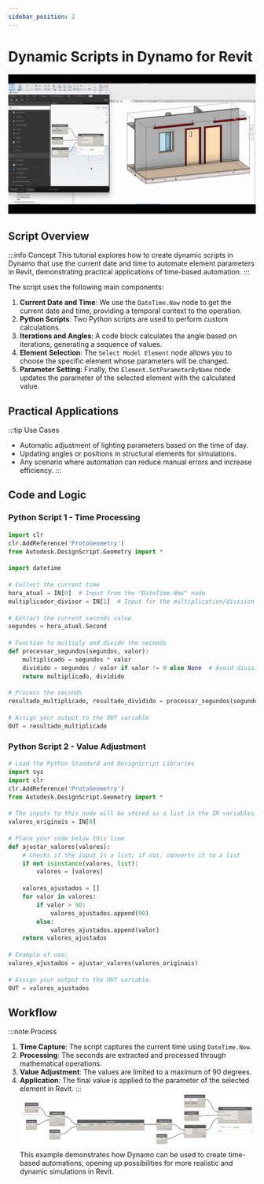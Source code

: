 ```yaml
---
sidebar_position: 2
---
```


# Dynamic Scripts in Dynamo for Revit



<div style={{textAlign: 'center', marginBottom: '2rem'}}>

![alt text](<Dynanomic (1).gif>)

</div>

## Script Overview

:::info Concept
This tutorial explores how to create dynamic scripts in Dynamo that use the current date and time to automate element parameters in Revit, demonstrating practical applications of time-based automation.
:::

The script uses the following main components:

1.  **Current Date and Time**: We use the `DateTime.Now` node to get the current date and time, providing a temporal context to the operation.
2.  **Python Scripts**: Two Python scripts are used to perform custom calculations.
3.  **Iterations and Angles**: A code block calculates the angle based on iterations, generating a sequence of values.
4.  **Element Selection**: The `Select Model Element` node allows you to choose the specific element whose parameters will be changed.
5.  **Parameter Setting**: Finally, the `Element.SetParameterByName` node updates the parameter of the selected element with the calculated value.

## Practical Applications

:::tip Use Cases
- Automatic adjustment of lighting parameters based on the time of day.
- Updating angles or positions in structural elements for simulations.
- Any scenario where automation can reduce manual errors and increase efficiency.
:::

## Code and Logic

### Python Script 1 - Time Processing

```python
import clr
clr.AddReference('ProtoGeometry')
from Autodesk.DesignScript.Geometry import *

import datetime

# Collect the current time
hora_atual = IN[0]  # Input from the "DateTime.Now" node
multiplicador_divisor = IN[1]  # Input for the multiplication/division value (Slider)

# Extract the current seconds value
segundos = hora_atual.Second

# Function to multiply and divide the seconds
def processar_segundos(segundos, valor):
    multiplicado = segundos * valor
    dividido = segundos / valor if valor != 0 else None  # Avoid division by zero
    return multiplicado, dividido

# Process the seconds
resultado_multiplicado, resultado_dividido = processar_segundos(segundos, multiplicador_divisor)

# Assign your output to the OUT variable
OUT = resultado_multiplicado
```

### Python Script 2 - Value Adjustment

```python
# Load the Python Standard and DesignScript Libraries
import sys
import clr
clr.AddReference('ProtoGeometry')
from Autodesk.DesignScript.Geometry import *

# The inputs to this node will be stored as a list in the IN variables.
valores_originais = IN[0]

# Place your code below this line
def ajustar_valores(valores):
    # Checks if the input is a list; if not, converts it to a list
    if not isinstance(valores, list):
        valores = [valores]
        
    valores_ajustados = []
    for valor in valores:
        if valor > 90:
            valores_ajustados.append(90)
        else:
            valores_ajustados.append(valor)
    return valores_ajustados

# Example of use:
valores_ajustados = ajustar_valores(valores_originais)

# Assign your output to the OUT variable.
OUT = valores_ajustados
```

## Workflow

:::note Process
1.  **Time Capture**: The script captures the current time using `DateTime.Now`.
2.  **Processing**: The seconds are extracted and processed through mathematical operations.
3.  **Value Adjustment**: The values are limited to a maximum of 90 degrees.
4.  **Application**: The final value is applied to the parameter of the selected element in Revit.
:::
![alt text](<script (1).png>)
This example demonstrates how Dynamo can be used to create time-based automations, opening up possibilities for more realistic and dynamic simulations in Revit.
```